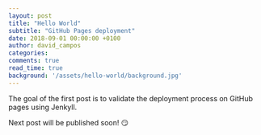 ```yaml
---
layout: post
title: "Hello World"
subtitle: "GitHub Pages deployment"
date: 2018-09-01 00:00:00 +0100
author: david_campos
categories: 
comments: true
read_time: true
background: '/assets/hello-world/background.jpg'
---
```


The goal of the first post is to validate the deployment process on GitHub pages using Jenkyll.

Next post will be published soon! :smirk: